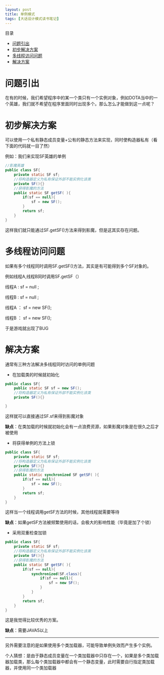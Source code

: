 ```yaml
---
layout: post
title: 单例模式
tags: [大话设计模式读书笔记]
---
```

目录
* [问题引出](#问题引出)
* [初步解决方案](#初步解决方案)
* [多线程访问问题](#多线程访问问题)
* [解决方案](#解决方案)

# 问题引出
在有的时候，我们希望程序中的某一个类只有一个实例对象，例如DOTA当中的一个英雄，我们就不希望在程序里面同时出现多个。那么怎么才能做到这一点呢？
# 初步解决方案
可以使用一个私有静态成员变量+公有的静态方法来实现，同时使构造器私有（看下面的代码就一目了然）

例如：我们来实现SF英雄的单例

```java
//影魔英雄
public class SF{
    private static SF sf;
    //将构造器定义为私有保证外部不能实例化该类
    private SF(){}
    //获得影魔的方法
    public static SF getSF( ){
        if(sf == null){
            sf = new SF();
        }
        return sf;
    }
}
```
这样我们就只能通过SF.getSF()方法来得到影魔，但是这其实存在问题。
# 多线程访问问题
如果有多个线程同时调用SF.getSF()方法，其实是有可能得到多个SF对象的。

例如线程A,线程B同时调用SF.getSF（）

线程A : sf = null ;

线程B : sf = null ;

线程A ： sf = new SF();

线程B ： sf = new SF();

于是游戏就出现了BUG
# 解决方案
通常有三种方法解决多线程同时访问的单例问题
- 在加载类的时候就初始化

```java
public class SF{
    public static SF sf = new SF();
    //将构造器定义为私有保证外部不能实例化该类
    private SF(){}

}
```
这样就可以直接通过SF.sf来得到影魔对象

**缺点**：在类加载的时候就初始化会有一点浪费资源，如果影魔对象是在很久之后才被使用
- 将获得单例的方法上锁

```java
public class SF{
    private static SF sf;
    //将构造器定义为私有保证外部不能实例化该类
    private SF(){}
    //获得影魔的方法
    public static synchronized SF getSF( ){
        if(sf == null){
            sf = new SF();
        }
        return sf;
    }
}
```
这样当一个线程调用getSF方法的时候，其他线程就需要等待

**缺点**：如果getSF方法被频繁使用的话，会极大的影响性能（毕竟是加了个锁）
- 采用双重检查加锁

```java
public class SF{
    private static SF sf;
    //将构造器定义为私有保证外部不能实例化该类
    private SF(){}
    //获得影魔的方法
    public static SF getSF( ){
        if(sf == null){
            synchronized(SF.class){
                if(sf == null){
                    sf = new SF();
                }
            }
        }
        return sf;
    }
}
```
这是我觉得比较优秀的方案。

**缺点**：需要JAVA5以上

---
另外需要注意的是如果使用多个类加载器，可能导致单例失效而产生多个实例。

个人猜想：是由于静态成员变量在一个类加载器中只存在一个，如果是多个类加载器加载类，那么每个类加载器中都会有一个静态变量，此时需要自行指定类加载器，并使用同一个类加载器
